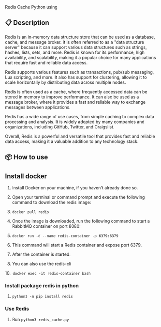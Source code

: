 Redis Cache Python using

## 📋 Description
Redis is an in-memory data structure store that can be used as a database, cache, and message broker. It is often referred to as a "data structure server" because it can support various data structures such as strings, hashes, lists, sets, and more. Redis is known for its performance, high availability, and scalability, making it a popular choice for many applications that require fast and reliable data access.

Redis supports various features such as transactions, pub/sub messaging, Lua scripting, and more. It also has support for clustering, allowing it to scale horizontally by distributing data across multiple nodes.

Redis is often used as a cache, where frequently accessed data can be stored in memory to improve performance. It can also be used as a message broker, where it provides a fast and reliable way to exchange messages between applications.

Redis has a wide range of use cases, from simple caching to complex data processing and analysis. It is widely adopted by many companies and organizations, including GitHub, Twitter, and Craigslist.

Overall, Redis is a powerful and versatile tool that provides fast and reliable data access, making it a valuable addition to any technology stack.
## 📦 How to use
## Install docker
1. Install Docker on your machine, if you haven't already done so.

2. Open your terminal or command prompt and execute the following command to download the redis image:

3. ```docker pull redis```

4. Once the image is downloaded, run the following command to start a RabbitMQ container on port 8080:

6. ```docker run -d --name redis-container -p 6379:6379```

7. This command will start a Redis container and expose port 6379.

8. After the container is started:

9. You can also use the redis-cli

10.``` docker exec -it redis-container bash``` 

### Install package redis in python
1. ```python3 -m pip install redis```
### Use Redis
1. Run ```python3 redis_cache.py```


